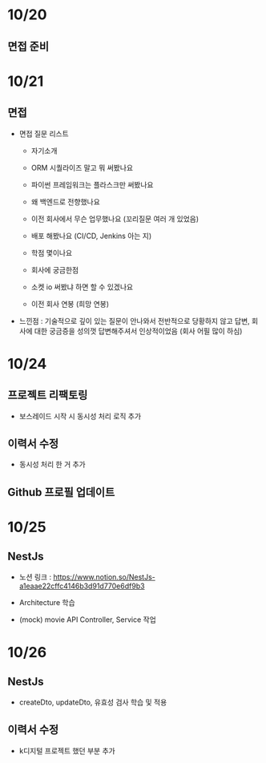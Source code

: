 # 10/20

## 면접 준비

# 10/21

## 면접

- 면접 질문 리스트

  - 자기소개

  - ORM 시퀄라이즈 말고 뭐 써봤나요

  - 파이썬 프레임워크는 플라스크만 써봤나요

  - 왜 백엔드로 전향했나요

  - 이전 회사에서 무슨 업무했나요 (꼬리질문 여러 개 있었음)

  - 배포 해봤나요 (CI/CD, Jenkins 아는 지)

  - 학점 몇이나요

  - 회사에 궁금한점

  - 소켓 io 써봤냐 하면 할 수 있겠나요

  - 이전 회사 연봉 (희망 연봉)

- 느낀점 : 기술적으로 깊이 있는 질문이 안나와서 전반적으로 당황하지 않고 답변, 회사에 대한 궁금증을 성의껏 답변해주셔서 인상적이었음 (회사 어필 많이 하심)

# 10/24

## 프로젝트 리팩토링

- 보스레이드 시작 시 동시성 처리 로직 추가

## 이력서 수정

- 동시성 처리 한 거 추가

## Github 프로필 업데이트

# 10/25

## NestJs

- 노션 링크 : https://www.notion.so/NestJs-a1eaae22cffc4146b3d91d770e6df9b3

- Architecture 학습

- (mock) movie API Controller, Service 작업

# 10/26

## NestJs

- createDto, updateDto, 유효성 검사 학습 및 적용

## 이력서 수정

- k디지털 프로젝트 했던 부분 추가
